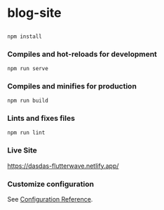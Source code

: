 # blog-site

##
```
npm install
```

### Compiles and hot-reloads for development
```
npm run serve
```

### Compiles and minifies for production
```
npm run build
```

### Lints and fixes files
```
npm run lint
```

### Live Site
https://dasdas-flutterwave.netlify.app/
### Customize configuration
See [Configuration Reference](https://cli.vuejs.org/config/).

